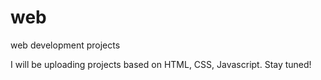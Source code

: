 # web
web development projects

I will be uploading projects based on HTML, CSS, Javascript. Stay tuned!
